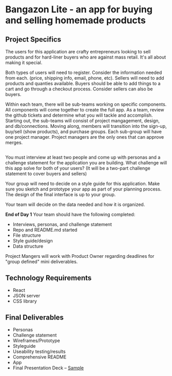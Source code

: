 # Bangazon Lite - an app for buying and selling homemade products 

## Project Specifics
The users for this application are crafty entrepreneurs looking to sell products and for hard-liner buyers who are against mass retail. It's all about making it special. 

Both types of users will need to register. Consider the information needed from each. (price, shipping info, email, phone, etc). Sellers will need to add products and quanties available. Buyers should be able to add things to a cart and go through a checkout process. Consider sellers can also be buyers.

Within each team, there will be sub-teams working on specific components. All components will come together to create the full app. As a team, review the github tickets and determine what you will tackle and accomplish. Starting out, the sub-teams will consist of project mangagement, design, and db/connections. Moving along, members will transition into the sign-up, buy/sell (show products), and purchase groups. Each sub-group will have one project manager. Project managers are the only ones that can approve merges.

## 

You must interview at least two people and come up with personas and a challenge statement for the application you are building. What challenge will this app solve for both of your users? (It will be a two-part challenge statement to cover buyers and sellers)

Your group will need to decide on a style guide for this application. Make sure you sketch and prototype your app as part of your planning process. The design of the final interface is up to your group.

Your team will decide on the data needed and how it is organized.


**End of Day 1** Your team should have the following completed:
* Interviews, personas, and challenge statement
* Repo and README.md started
* File structure
* Style guide/design  
* Data structure

Project Mangers will work with Product Owner regarding deadlines for "group defined" mini deliverables.

## Technology Requirements
* React
* JSON server
* CSS library

## Final Deliverables
* Personas
* Challenge statement
* Wireframes/Prototype
* Styleguide
* Useability testing/results
* Comprehensive README
* App
* Final Presentation Deck – [Sample](https://docs.google.com/presentation/d/1ch3_3nIyruHuDURT0aYiFUeuygF0m2Fj-WI8Q4BTYOQ)


